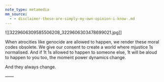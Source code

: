 ```yaml
---
note_type: metamedia
mm_source:
  - - disclaimer-these-are-simply-my-own-opinion-i-know-.md
---
```


![[3229606309585506208_3229606303478699021.jpg]]

When atrocities like genocide are
allowed to happen, we render these
moral codes obsolete. We give our
consent to create a world where
mjustice 1s normalised.
And if 1t 1s allowed to happen to
someone else, 1t will be aloud to
happen to you too, the moment
power dynamics change.

And they always change.

——

